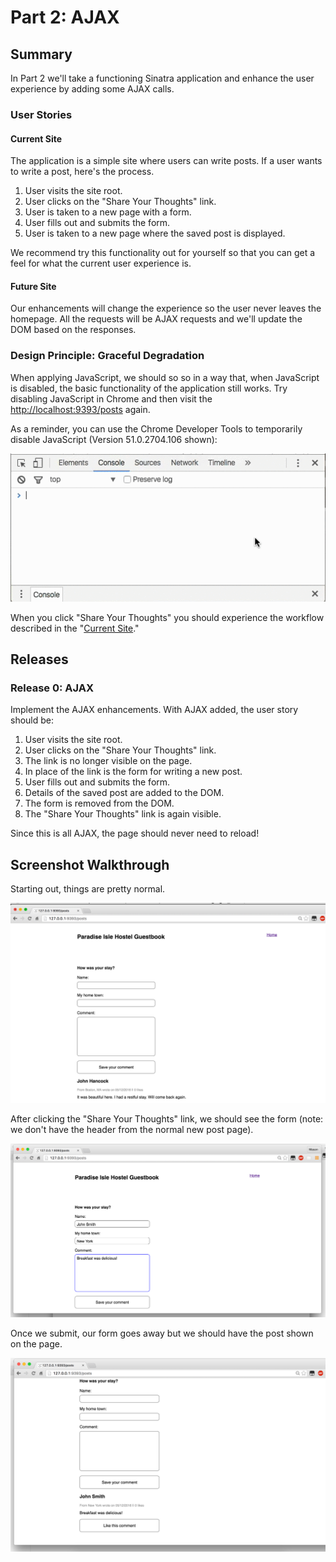 # Part 2:  AJAX

## Summary
In Part 2 we'll take a functioning Sinatra application and enhance the user
experience by adding some AJAX calls.

### User Stories

<a name="current_site">

#### Current Site

The application is a simple site where users can write posts.  If a user wants
to write a post, here's the process.

1. User visits the site root.
2. User clicks on the "Share Your Thoughts" link.
3. User is taken to a new page with a form.
4. User fills out and submits the form.
5. User is taken to a new page where the saved post is displayed.

We recommend try this functionality out for yourself so that you can get a feel
for what the current user experience is.

#### Future Site

Our enhancements will change the experience so the user never
leaves the homepage.  All the requests will be AJAX requests and we'll update
the DOM based on the responses.

### Design Principle: Graceful Degradation

When applying JavaScript, we should so so in a way that, when JavaScript is
disabled, the basic functionality of the application still works. Try disabling
JavaScript in Chrome and then visit the [http://localhost:9393/posts](http://localhost:9393/posts) again.

As a reminder, you can use the Chrome Developer Tools to temporarily disable JavaScript (Version 51.0.2704.106 shown):

![](readme-assets/disable-javascript.gif)


When you click "Share Your Thoughts" you should experience the workflow
described in the "[Current Site](#current_site)."

## Releases

### Release 0: AJAX

Implement the AJAX enhancements. With AJAX added, the user story should be:

1. User visits the site root.
2. User clicks on the "Share Your Thoughts" link.
3. The link is no longer visible on the page.
4. In place of the link is the form for writing a new post.
5. User fills out and submits the form.
6. Details of the saved post are added to the DOM.
7. The form is removed from the DOM.
8. The "Share Your Thoughts" link is again visible.

Since this is all AJAX, the page should never need to reload!

## Screenshot Walkthrough

Starting out, things are pretty normal.

![](walkthrough/1-start.png)

After clicking the "Share Your Thoughts" link, we should see the form (note: we
don't have the header from the normal new post page).

![](walkthrough/2-populatedform.png)

Once we submit, our form goes away but we should have the post shown on the page.

![](walkthrough/3-submittedform.png)

